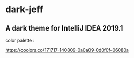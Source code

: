 # dark-jeff
## A dark theme for IntelliJ IDEA 2019.1


color palette :

https://coolors.co/171717-140809-0a0a09-0d0f0f-06080a